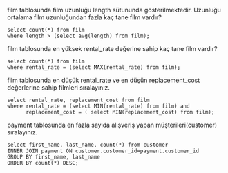 film tablosunda film uzunluğu length sütununda gösterilmektedir. Uzunluğu ortalama film uzunluğundan fazla kaç tane film vardır?
```
select count(*) from film
where length > (select avg(length) from film);
```
film tablosunda en yüksek rental_rate değerine sahip kaç tane film vardır?
```
select count(*) from film
where rental_rate = (select MAX(rental_rate) from film);
```
film tablosunda en düşük rental_rate ve en düşün replacement_cost değerlerine sahip filmleri sıralayınız.
```
select rental_rate, replacement_cost from film
where rental_rate = (select MIN(rental_rate) from film) and 
      replacement_cost = ( select MIN(replacement_cost) from film);
```
payment tablosunda en fazla sayıda alışveriş yapan müşterileri(customer) sıralayınız.
```
select first_name, last_name, count(*) from customer
INNER JOIN payment ON customer.customer_id=payment.customer_id
GROUP BY first_name, last_name
ORDER BY count(*) DESC;
```

